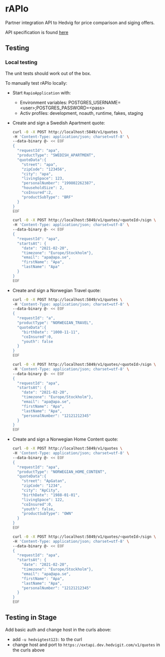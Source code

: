 # rAPIo
Partner integration API to Hedvig for price comparison and siging offers.

API specification is found [here](https://docs.google.com/document/d/1x5cetC_JhJWJH4_TdHCxK9FSVa4MiItUkucQL1Z2ZkQ/edit#)

## Testing

### Local testing

The unit tests should work out of the box.

To manually test rAPIo locally:

- Start `RapioApplication` with:
    - Environment variables: POSTGRES_USERNAME=\<user\>;POSTGRES_PASSWORD=\<pass\>
    - Activ profiles: development, noauth, runtime, fakes, staging
  
- Create and sign a Swedish Apartment quote: 
  ```bash
  curl -0 -X POST http://localhost:5849/v1/quotes \
  -H 'Content-Type: application/json; charset=utf-8' \
  --data-binary @- << EOF
  {
    "requestId": "apa",
    "productType": "SWEDISH_APARTMENT",
    "quoteData":{
      "street": "apa",
      "zipCode": "123456",
      "city": "apa",
      "livingSpace": 123,
      "personalNumber": "199802262387",
      "householdSize": 2,
      "coInsured":2,
      "productSubType": "BRF"
    }
  }
  EOF

  curl -0 -X POST http://localhost:5849/v1/quotes/<quoteId>/sign \
  -H 'Content-Type: application/json; charset=utf-8' \
  --data-binary @- << EOF
  {
    "requestId": "apa", 
    "startsAt": {
      "date": "2021-02-20", 
      "timezone": "Europe/Stockholm"}, 
      "email": "apa@apa.se", 
      "firstName": "Apa", 
      "lastName": "Apa"
    }
  }
  EOF

- Create and sign a Norwegian Travel quote:
  ```bash
  curl -0 -X POST http://localhost:5849/v1/quotes \
  -H 'Content-Type: application/json; charset=utf-8' \
  --data-binary @- << EOF
  {
    "requestId": "a", 
    "productType": "NORWEGIAN_TRAVEL", 
    "quoteData":{
      "birthDate": "1000-11-11", 
      "coInsured":0, 
      "youth": false 
    }
  }
  EOF

  curl -0 -X POST http://localhost:5849/v1/quotes/<quoteId>/sign \
  -H 'Content-Type: application/json; charset=utf-8' \
  --data-binary @- << EOF
  {
    "requestId": "apa", 
    "startsAt": {
      "date": "2021-02-20", 
      "timezone": "Europe/Stockholm"}, 
      "email": "apa@apa.se", 
      "firstName": "Apa", 
      "lastName": "Apa",
      "personalNumber": "12121212345"
    }
  }
  EOF
  
- Create and sign a Norwegian Home Content quote:
  ```bash
  curl -0 -X POST http://localhost:5849/v1/quotes \
  -H 'Content-Type: application/json; charset=utf-8' \
  --data-binary @- << EOF
  {
    "requestId": "apa", 
    "productType": "NORWEGIAN_HOME_CONTENT", 
    "quoteData":{
      "street": "ApGatan", 
      "zipCode": "1234", 
      "city": "ApCity", 
      "birthDate": "1988-01-01", 
      "livingSpace": 122, 
      "coInsured":0, 
      "youth": false, 
      "productSubType": "OWN" 
    }
  }
  EOF

  curl -0 -X POST http://localhost:5849/v1/quotes/<quoteId>/sign \
  -H 'Content-Type: application/json; charset=utf-8' \
  --data-binary @- << EOF
  {
    "requestId": "apa", 
    "startsAt": {
      "date": "2021-02-20", 
      "timezone": "Europe/Stockholm"}, 
      "email": "apa@apa.se", 
      "firstName": "Apa", 
      "lastName": "Apa",
      "personalNumber": "12121212345"
    }
  }
  EOF

## Testing in Stage

Add basic auth and change host in the curls above:

- add `-u hedvigtest123:` to the curl
- change host and port to `https://extapi.dev.hedvigit.com/v1/quotes` in the curls above
